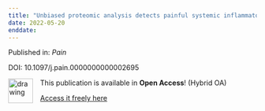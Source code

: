 ```yaml
---
title: "Unbiased proteomic analysis detects painful systemic inflammatory profile in the serum of nerve injured mice."
date: 2022-05-20
enddate:
---
```


Published in: *Pain*

DOI: 10.1097/j.pain.0000000000002695

<img src="https://upload.wikimedia.org/wikipedia/commons/thumb/7/77/Open_Access_logo_PLoS_transparent.svg/800px-Open_Access_logo_PLoS_transparent.svg.png" alt="drawing" width="50" align="left"/> &nbsp;&nbsp;&nbsp;This publication is available in **Open Access**! (Hybrid OA)

&nbsp;&nbsp;&nbsp;[Access it freely here](https://journals.lww.com/pain/Abstract/9900/Unbiased_proteomic_analysis_detects_painful.102.aspx
)

